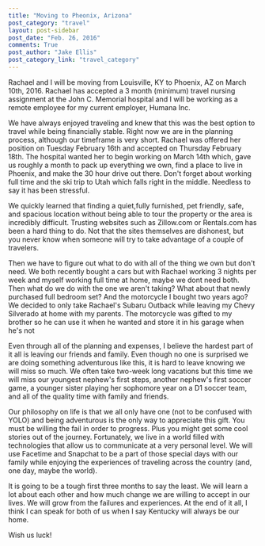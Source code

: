 ```yaml
---
title: "Moving to Pheonix, Arizona"
post_category: "travel"
layout: post-sidebar
post_date: "Feb. 26, 2016"
comments: True
post_author: "Jake Ellis"
post_category_link: "travel_category"
---
```


<p>
Rachael and I will be moving from Louisville, KY to Phoenix, AZ on March 10th, 2016.
Rachael has accepted a 3 month (minimum) travel nursing assignment at the John C. Memorial hospital and I will be working as a remote employee 
for my current employer, Humana Inc.  <!--endpreview-->

We have always enjoyed traveling and knew that this was the best option to travel while being financially stable. Right now we 
are in the planning process, although our timeframe is very short. Rachael was offered her position on Tuesday February 16th and 
accepted on Thursday February 18th. The hospital wanted her to begin working on March 14th which, gave us roughly a month to pack 
up everything we own, find a place to live in Phoenix, and make the 30 hour drive out there. Don't forget about working full time and the ski trip to Utah 
which falls right in the middle. Needless to say it has been stressful. 

We quickly learned that finding a quiet,fully furnished, pet friendly, safe, and spacious
location without being able to tour the property or the area is incredibly difficult.
Trusting websites such as Zillow.com or Rentals.com has been a hard thing to do. Not that the sites themselves are 
dishonest, but you never know when someone will try to take advantage of a couple of travelers. 

Then we have to figure out what to do with all of the thing we own but don't need. We both recently bought a cars but with Rachael working
3 nights per week and myself working full time at home, maybe we dont need both. Then what do we do with the one we aren't taking? What
about that newly purchased full bedroom set? And the motorcycle I bought two years ago? We decided to only take Rachael's Subaru Outback
while leaving my Chevy Silverado at home with my parents. The motorcycle was gifted to my brother so he can use it when he wanted and store
it in his garage when he's not

Even through all of the planning and expenses, I believe the hardest part of it all is leaving our friends and family. Even though no one
is surprised we are doing something adventurous like this, it is hard to leave knowing we will miss so much. 
We often take two-week long vacations but this time we will miss our youngest 
nephew's first steps, another nephew's first soccer game, a younger sister playing her sophomore year on a D1 soccer team, 
and all of the quality time with family and friends.

Our philosophy on life is that we all only have one (not to be confused with YOLO) and being adventurous is the only way to 
appreciate this gift. You must be willing the fail in order to progress. Plus you might get some cool stories out of the journey.
Fortunately, we live in a world filled with technologies that allow us to communicate at a very personal 
level. We will use Facetime and Snapchat to be a part of those special days with our family while enjoying the experiences of traveling across 
the country (and, one day, maybe the world).

It is going to be a tough first three months to say the least. We will learn a lot about each other and how much change we are willing to 
accept in our lives.  We will grow from the failures and experiences. At the end of it all, I think I can speak for both of us when 
I say Kentucky will always be our home.

Wish us luck!

</p>






